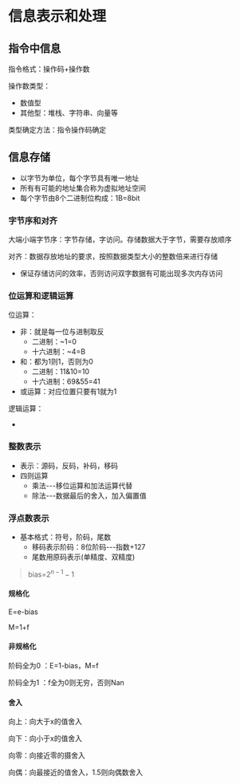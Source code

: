 # 信息表示和处理

## 指令中信息

指令格式：操作码+操作数

操作数类型：

* 数值型
* 其他型：堆栈、字符串、向量等

类型确定方法：指令操作码确定

## 信息存储

* 以字节为单位，每个字节具有唯一地址
* 所有有可能的地址集合称为虚拟地址空间
* 每个字节由8个二进制位构成：1B=8bit

### 字节序和对齐

大端小端字节序：字节存储，字访问。存储数据大于字节，需要存放顺序

对齐：数据存放地址的要求，按照数据类型大小的整数倍来进行存储

* 保证存储访问的效率，否则访问双字数据有可能出现多次内存访问

### 位运算和逻辑运算

位运算：

* 非：就是每一位与进制取反
  * 二进制：~1=0
  * 十六进制：~4=B
* 和：都为1则1，否则为0
  * 二进制：11&10=10
  * 十六进制：69&55=41
* 或运算：对应位置只要有1就为1

逻辑运算：

* 

### 整数表示

* 表示：源码，反码，补码，移码
* 四则运算
  * 乘法---移位运算和加法运算代替
  * 除法---数据最后的舍入，加入偏置值

### 浮点数表示

* 基本格式：符号，阶码，尾数
  * 移码表示阶码：8位阶码---指数+127
  * 尾数用原码表示(单精度、双精度)

> bias=$2^{n-1}-1$

#### 规格化

E=e-bias

M=1+f

#### 非规格化

阶码全为0 ：E=1-bias，M=f

阶码全为1 ：f全为0则无穷，否则Nan

#### 舍入

向上：向大于x的值舍入

向下：向小于x的值舍入

向零：向接近零的摄舍入

向偶：向最接近的值舍入，1.5则向偶数舍入
